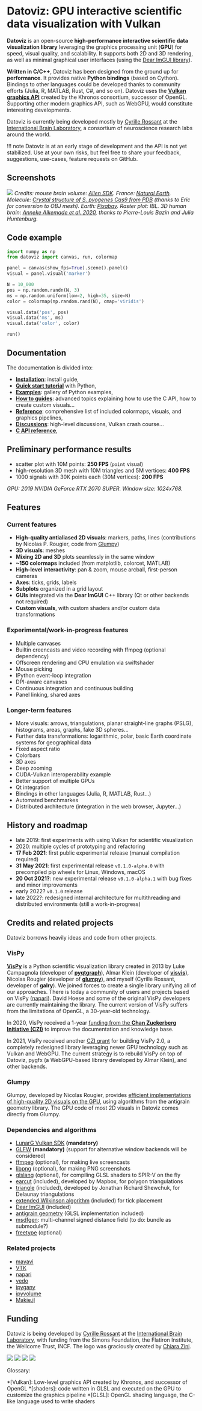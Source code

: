 # Datoviz: GPU interactive scientific data visualization with Vulkan

**Datoviz** is an open-source **high-performance interactive scientific data visualization library** leveraging the graphics processing unit (**GPU**) for speed, visual quality, and scalability. It supports both 2D and 3D rendering, as well as minimal graphical user interfaces (using the [Dear ImGUI library](https://github.com/ocornut/imgui)).

**Written in C/C++**, Datoviz has been designed from the ground up for **performance**. It provides native **Python bindings** (based on Cython). Bindings to other languages could be developed thanks to community efforts (Julia, R, MATLAB, Rust, C#, and so on). Datoviz uses the [**Vulkan graphics API**](https://www.khronos.org/vulkan/) created by the Khronos consortium, successor of OpenGL. Supporting other modern graphics API, such as WebGPU, would constitute interesting developments.

Datoviz is currently being developed mostly by [Cyrille Rossant](https://cyrille.rossant.net) at the [International Brain Laboratory](http://internationalbrainlab.org/), a consortium of neuroscience research labs around the world.

!!! note
    Datoviz is at an early stage of development and the API is not yet stabilized. Use at your own risks, but feel free to share your feedback, suggestions, use-cases, feature requests on GitHub.


## Screenshots

![](https://raw.githubusercontent.com/datoviz/data/master/screenshots/datoviz.jpg)
*Credits: mouse brain volume: [Allen SDK](https://alleninstitute.github.io/AllenSDK/). France: [Natural Earth](https://www.naturalearthdata.com/). Molecule: [Crystal structure of S. pyogenes Cas9 from PDB](https://www.rcsb.org/structure/4cmp) (thanks to Eric for conversion to OBJ mesh). Earth: [Pixabay](https://pixabay.com/fr/illustrations/terre-planet-monde-globe-espace-1617121/). Raster plot: IBL. 3D human brain: [Anneke Alkemade et al. 2020](https://www.frontiersin.org/articles/10.3389/fnana.2020.536838/full), thanks to Pierre-Louis Bazin and Julia Huntenburg.*


## Code example

```python
import numpy as np
from datoviz import canvas, run, colormap

panel = canvas(show_fps=True).scene().panel()
visual = panel.visual('marker')

N = 10_000
pos = np.random.randn(N, 3)
ms = np.random.uniform(low=2, high=35, size=N)
color = colormap(np.random.rand(N), cmap='viridis')

visual.data('pos', pos)
visual.data('ms', ms)
visual.data('color', color)

run()
```


## Documentation

The documentation is divided into:

* **[Installation](https://datoviz.org/tutorials/install/)**: install guide,
* **[Quick start tutorial](https://datoviz.org/tutorials/quickstart)** with Python,
* **[Examples](https://datoviz.org/examples/)**: gallery of Python examples,
* **[How to guides](https://datoviz.org/howto/)**: advanced topics explaining how to use the C API, how to create custom visuals...
* **[Reference](https://datoviz.org/reference/)**: comprehensive list of included colormaps, visuals, and graphics pipelines,
* **[Discussions](https://datoviz.org/discussions/)**: high-level discussions, Vulkan crash course...
* **[C API reference](https://datoviz.org/api/)**,

<!-- NOTE: we use absolute URLs so that the links work on both the GitHub README and the website -->


## Preliminary performance results

* scatter plot with 10M points: **250 FPS** (`point` visual)
* high-resolution 3D mesh with 10M triangles and 5M vertices: **400 FPS**
* 1000 signals with 30K points each (30M vertices): **200 FPS**

*GPU: 2019 NVIDIA GeForce RTX 2070 SUPER. Window size: 1024x768.*


## Features

### Current features

* **High-quality antialiased 2D visuals**: markers, paths, lines (contributions by Nicolas P. Rougier, code from [Glumpy](https://glumpy.github.io/))
* **3D visuals**: meshes
* **Mixing 2D and 3D** plots seamlessly in the same window
* **~150 colormaps** included (from matplotlib, colorcet, MATLAB)
* **High-level interactivity**: pan & zoom, mouse arcball, first-person cameras
* **Axes**: ticks, grids, labels
* **Subplots** organized in a grid layout
* **GUIs** integrated via the **Dear ImGUI** C++ library (Qt or other backends not required)
* **Custom visuals**, with custom shaders and/or custom data transformations

### Experimental/work-in-progress features

* Multiple canvases
* Builtin creencasts and video recording with ffmpeg (optional dependency)
* Offscreen rendering and CPU emulation via swiftshader
* Mouse picking
* IPython event-loop integration
* DPI-aware canvases
* Continuous integration and continuous building
* Panel linking, shared axes

### Longer-term features

* More visuals: arrows, triangulations, planar straight-line graphs (PSLG), histograms, areas, graphs, fake 3D spheres...
* Further data transformations: logarithmic, polar, basic Earth coordinate systems for geographical data
* Fixed aspect ratio
* Colorbars
* 3D axes
* Deep zooming
* CUDA-Vulkan interoperability example
* Better support of multiple GPUs
* Qt integration
* Bindings in other languages (Julia, R, MATLAB, Rust...)
* Automated benchmarkes
* Distributed architecture (integration in the web browser, Jupyter...)


## History and roadmap

* late 2019: first experiments with using Vulkan for scientific visualization
* 2020: multiple cycles of prototyping and refactoring
* **17 Feb 2021**: first public experimental release (manual compilation required)
* **31 May 2021**: first experimental release `v0.1.0-alpha.0` with precompiled pip wheels for Linux, Windows, macOS
* **20 Oct 2021?**: new experimental release `v0.1.0-alpha.1` with bug fixes and minor improvements
* early 2022? `v0.1.0` release
* late 2022?: redesigned internal architecture for multithreading and distributed environments (still a work-in-progress)



## Credits and related projects

Datoviz borrows heavily ideas and code from other projects.


### VisPy

[**VisPy**](https://vispy.org/) is a Python scientific visualization library created in 2013 by Luke Campagnola (developer of [**pyqtgraph**](http://www.pyqtgraph.org/)), Almar Klein (developer of [**visvis**](https://github.com/almarklein/visvis)), Nicolas Rougier (developer of [**glumpy**](https://glumpy.github.io/)), and myself (Cyrille Rossant, developer of **galry**). We joined forces to create a single library unifying all of our approaches. There is today a community of users and projects based on VisPy ([napari](https://napari.org/)). David Hoese and some of the original VisPy developers are currently maintaining the library. The current version of VisPy suffers from the limitations of OpenGL, a 30-year-old technology.

In 2020, VisPy received a 1-year [funding from the **Chan Zuckerberg Initiative (CZI)**](https://chanzuckerberg.com/eoss/proposals/rebuilding-the-community-behind-vispys-fast-interactive-visualizations/) to improve the documentation and knowledge base.

In 2021, VisPy received another [CZI grant](https://chanzuckerberg.com/eoss/proposals/vispy-2-0-next-generation-interactive-scientific-visualization-in-python/) for building VisPy 2.0, a completely redesigned library leveraging newer GPU technology such as Vulkan and WebGPU. The current strategy is to rebuild VisPy on top of Datoviz, pygfx (a WebGPU-based library developed by Almar Klein), and other backends.


### Glumpy

Glumpy, developed by Nicolas Rougier, provides [efficient implementations of high-quality 2D visuals on the GPU](https://www.labri.fr/perso/nrougier/python-opengl/), using algorithms from the antigrain geometry library. The GPU code of most 2D visuals in Datoviz comes directly from Glumpy.


### Dependencies and algorithms

* [LunarG Vulkan SDK](https://www.lunarg.com/vulkan-sdk/) **(mandatory)**
* [GLFW](https://www.glfw.org/) **(mandatory)** (support for alternative window backends will be considered)
* [ffmpeg](https://ffmpeg.org/) (optional), for making live screencasts
* [libpng](http://www.libpng.org/pub/png/libpng.html) (optional), for making PNG screenshots
* [glslang](https://github.com/KhronosGroup/glslang) (optional), for compiling GLSL shaders to SPIR-V on the fly
* [earcut](https://github.com/mapbox/earcut) (included), developed by Mapbox, for polygon triangulations
* [triangle](https://www.cs.cmu.edu/~quake/triangle.html) (included), developed by Jonathan Richard Shewchuk, for Delaunay triangulations
* [extended Wilkinson algorithm](http://vis.stanford.edu/papers/tick-labels) (included) for tick placement
* [Dear ImGUI](https://github.com/ocornut/imgui) (included)
* [antigrain geometry](https://en.wikipedia.org/wiki/Anti-Grain_Geometry) (GLSL implementation included)
* [msdfgen](https://github.com/Chlumsky/msdfgen): multi-channel signed distance field (to do: bundle as submodule?)
* [freetype](https://www.freetype.org/) (optional)


### Related projects

* [mayavi](https://docs.enthought.com/mayavi/mayavi/)
* [VTK](https://vtk.org/)
* [napari](https://napari.org/)
* [vedo](https://github.com/marcomusy/vedo)
* [ipygany](https://ipygany.readthedocs.io/en/latest/)
* [ipyvolume](https://github.com/maartenbreddels/ipyvolume)
* [Makie.jl](http://makie.juliaplots.org/stable/)


## Funding

Datoviz is being developed by [Cyrille Rossant](https://cyrille.rossant.net/) at the [International Brain Laboratory](https://www.internationalbrainlab.com/), with funding from the Simons Foundation, the Flatiron Institute, the Wellcome Trust, INCF. The logo was graciously created by [Chiara Zini](https://www.linkedin.com/in/czini/).

![](https://raw.githubusercontent.com/datoviz/datoviz/main/docs/images/simons.png)
![](https://raw.githubusercontent.com/datoviz/datoviz/main/docs/images/flatiron.png)
![](https://raw.githubusercontent.com/datoviz/datoviz/main/docs/images/wellcome.jpg)
![](https://raw.githubusercontent.com/datoviz/datoviz/main/docs/images/incf.jpg)


Glossary:

*[Vulkan]: Low-level graphics API created by Khronos, and successor of OpenGL
*[shaders]: code written in GLSL and executed on the GPU to customize the graphics pipeline
*[GLSL]: OpenGL shading language, the C-like language used to write shaders
